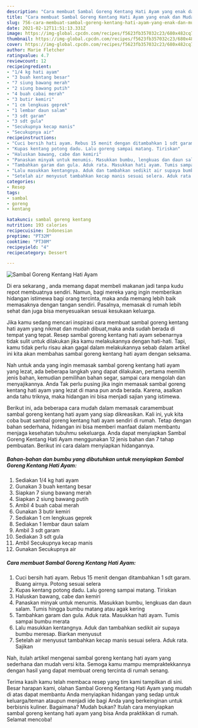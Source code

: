 ```yaml
---
description: "Cara membuat Sambal Goreng Kentang Hati Ayam yang enak dan Mudah Dibuat"
title: "Cara membuat Sambal Goreng Kentang Hati Ayam yang enak dan Mudah Dibuat"
slug: 756-cara-membuat-sambal-goreng-kentang-hati-ayam-yang-enak-dan-mudah-dibuat
date: 2021-02-12T11:51:13.331Z
image: https://img-global.cpcdn.com/recipes/f5623fb357032c23/680x482cq70/sambal-goreng-kentang-hati-ayam-foto-resep-utama.jpg
thumbnail: https://img-global.cpcdn.com/recipes/f5623fb357032c23/680x482cq70/sambal-goreng-kentang-hati-ayam-foto-resep-utama.jpg
cover: https://img-global.cpcdn.com/recipes/f5623fb357032c23/680x482cq70/sambal-goreng-kentang-hati-ayam-foto-resep-utama.jpg
author: Marie Fletcher
ratingvalue: 4.7
reviewcount: 12
recipeingredient:
- "1/4 kg hati ayam"
- "3 buah kentang besar"
- "7 siung bawang merah"
- "2 siung bawang putih"
- "4 buah cabai merah"
- "3 butir kemiri"
- "1 cm lengkuas geprek"
- "1 lembar daun salam"
- "3 sdt garam"
- "3 sdt gula"
- "Secukupnya kecap manis"
- "Secukupnya air"
recipeinstructions:
- "Cuci bersih hati ayam. Rebus 15 menit dengan ditambahkan 1 sdt garam. Buang airnya. Potong sesuai selera"
- "Kupas kentang potong dadu. Lalu goreng sampai matang. Tiriskan"
- "Haluskan bawang, cabe dan kemiri"
- "Panaskan minyak untuk menumis. Masukkan bumbu, lengkuas dan daun salam. Tumis hingga bumbu matang atau agak kering"
- "Tambahkan garam dan gula. Aduk rata. Masukkan hati ayam. Tumis sampai bumbu merata"
- "Lalu masukkan kentangnya. Aduk dan tambahkan sedikit air supaya bumbu meresap. Biarkan menyusut"
- "Setelah air menyusut tambahkan kecap manis sesuai selera. Aduk rata. Sajikan"
categories:
- Resep
tags:
- sambal
- goreng
- kentang

katakunci: sambal goreng kentang 
nutrition: 193 calories
recipecuisine: Indonesian
preptime: "PT32M"
cooktime: "PT30M"
recipeyield: "4"
recipecategory: Dessert

---
```



![Sambal Goreng Kentang Hati Ayam](https://img-global.cpcdn.com/recipes/f5623fb357032c23/680x482cq70/sambal-goreng-kentang-hati-ayam-foto-resep-utama.jpg)

Di era  sekarang , anda memang dapat membeli makanan jadi tanpa kudu repot membuatnya sendiri. Namun, bagi mereka yang ingin memberikan hidangan istimewa bagi orang tercinta, maka anda memang lebih baik memasaknya dengan tangan sendiri. Pasalnya, memasak di rumah lebih sehat dan juga bisa menyesuaikan sesuai kesukaan keluarga.

Jika kamu sedang mencari inspirasi cara membuat sambal goreng kentang hati ayam yang nikmat dan mudah dibuat,maka anda sudah berada di tempat yang tepat. Resep sambal goreng kentang hati ayam  sebenarnya tidak sulit untuk dilakukan jika kamu melakukannya dengan hati-hati. Tapi, kamu tidak perlu risau akan gagal dalam melakukannya 
sebab dalam artikel ini kita akan membahas sambal goreng kentang hati ayam dengan seksama.  



Nah untuk anda yang ingin memasak sambal goreng kentang hati ayam yang lezat, ada beberapa langkah yang dapat dilakukan, pertama memilih jenis bahan, kemudian pemilihan bahan segar, sampai cara mengolah dan menyajikannya. Anda Tak perlu pusing jika ingin memasak sambal goreng kentang hati ayam yang lezat di mana pun anda berada. Karena, asalkan anda  tahu triknya, maka hidangan ini bisa menjadi sajian yang istimewa.

Berikut ini, ada beberapa cara mudah dalam memasak caramembuat sambal goreng kentang hati ayam yang siap dikreasikan. Kali ini, yuk kita coba buat sambal goreng kentang hati ayam sendiri di rumah. Tetap dengan bahan sederhana, hidangan ini bisa memberi manfaat dalam membantu menjaga kesehatan tubuhmu sekeluarga. Anda dapat menyiapkan Sambal Goreng Kentang Hati Ayam menggunakan 12 jenis bahan dan 7 tahap pembuatan. Berikut ini cara dalam menyiapkan hidangannya.

<!--inarticleads1-->

##### Bahan-bahan dan bumbu yang dibutuhkan untuk menyiapkan Sambal Goreng Kentang Hati Ayam:

1. Sediakan 1/4 kg hati ayam
1. Gunakan 3 buah kentang besar
1. Siapkan 7 siung bawang merah
1. Siapkan 2 siung bawang putih
1. Ambil 4 buah cabai merah
1. Gunakan 3 butir kemiri
1. Sediakan 1 cm lengkuas geprek
1. Sediakan 1 lembar daun salam
1. Ambil 3 sdt garam
1. Sediakan 3 sdt gula
1. Ambil Secukupnya kecap manis
1. Gunakan Secukupnya air




<!--inarticleads2-->

##### Cara membuat Sambal Goreng Kentang Hati Ayam:

1. Cuci bersih hati ayam. Rebus 15 menit dengan ditambahkan 1 sdt garam. Buang airnya. Potong sesuai selera
1. Kupas kentang potong dadu. Lalu goreng sampai matang. Tiriskan
1. Haluskan bawang, cabe dan kemiri
1. Panaskan minyak untuk menumis. Masukkan bumbu, lengkuas dan daun salam. Tumis hingga bumbu matang atau agak kering
1. Tambahkan garam dan gula. Aduk rata. Masukkan hati ayam. Tumis sampai bumbu merata
1. Lalu masukkan kentangnya. Aduk dan tambahkan sedikit air supaya bumbu meresap. Biarkan menyusut
1. Setelah air menyusut tambahkan kecap manis sesuai selera. Aduk rata. Sajikan




Nah, itulah artikel mengenai  sambal goreng kentang hati ayam  yang sederhana dan mudah versi kita. Semoga kamu mampu mempraktekkannya dengan hasil yang dapat membuat oreng tercinta di rumah senang. 

Terima kasih kamu telah membaca resep yang tim kami tampilkan di sini. Besar harapan kami, olahan  Sambal Goreng Kentang Hati Ayam yang mudah di atas dapat membantu Anda menyiapkan hidangan yang sedap untuk keluarga/teman ataupun menjadi ide bagi Anda yang berkeinginan untuk berbisnis kuliner. Bagaimana? Mudah bukan? Itulah cara menyiapkan sambal goreng kentang hati ayam yang bisa Anda praktikkan di rumah. Selamat mencoba!

